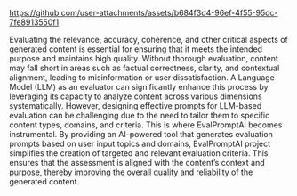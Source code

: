

https://github.com/user-attachments/assets/b684f3d4-96ef-4f55-95dc-7fe8913550f1


Evaluating the relevance, accuracy, coherence, and other critical aspects of generated content is essential for ensuring that it meets the intended purpose and maintains high quality. Without thorough evaluation, content may fall short in areas such as factual correctness, clarity, and contextual alignment, leading to misinformation or user dissatisfaction. A Language Model (LLM) as an evaluator can significantly enhance this process by leveraging its capacity to analyze content across various dimensions systematically. However, designing effective prompts for LLM-based evaluation can be challenging due to the need to tailor them to specific content types, domains, and criteria. This is where EvalPromptAI becomes instrumental. By providing an AI-powered tool that generates evaluation prompts based on user input topics and domains, EvalPromptAI project simplifies the creation of targeted and relevant evaluation criteria. This ensures that the assessment is aligned with the content’s context and purpose, thereby improving the overall quality and reliability of the generated content.


